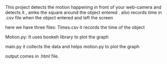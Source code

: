 
This project detects the motion happening in front of your web-camera and detects it , amke the square around the object entered . also records time in .csv file
when the object entered and left the screen

here we have three files:
Times.csv
it records the time of the object

Motion.py:
It uses bookeh library to plot the graph

main.py
it collects the data and helps motion.py to plot the graph 

output comes in .html file.
